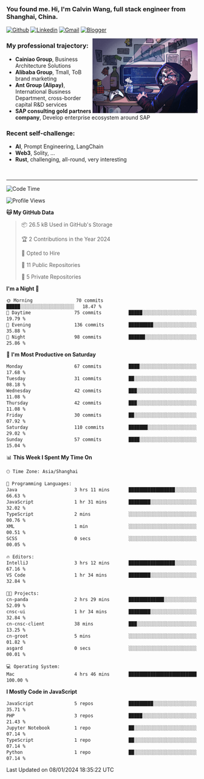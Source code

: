 <!-- Greeting -->
### You found me. Hi, I'm Calvin Wang, full stack engineer from Shanghai, China.

[![Github](https://img.shields.io/badge/-Github-000?style=flat&logo=Github&logoColor=white)](https://github.com/wangjunneil)
[![Linkedin](https://img.shields.io/badge/-LinkedIn-blue?style=flat&logo=Linkedin&logoColor=white)](https://www.linkedin.com/in/wangjunneil/)
[![Gmail](https://img.shields.io/badge/-Gmail-c14438?style=flat&logo=Gmail&logoColor=white)](mailto:wangjunneil@gmail.com)
[![Blogger](https://img.shields.io/badge/-Blogger-gray?style=flat&logo=Blogger&logoColor=white)](https://www.wangjun.dev)

<!--Introduction -->

<img align="right" alt="img" src="https://raw.githubusercontent.com/wangjunneil/wangjunneil/main/imgs/cover_image.png" width="55%" height="auto" />

### My professional trajectory: 
- **Cainiao Group**, Business Architecture Solutions
- **Alibaba Group**, Tmall, ToB brand marketing
- **Ant Group (Alipay)**, International Business Department, cross-border capital R&D services
- **SAP consulting gold partners company**, Develop enterprise ecosystem around SAP
### Recent self-challenge:
- **AI**, Prompt Engineering, LangChain
- **Web3**, Solity, ...
- **Rust**, challenging, all-round, very interesting

<br/>

---
<!-- Your badges -->

<!--START_SECTION:waka-->
![Code Time](http://img.shields.io/badge/Code%20Time-46%20hrs%2059%20mins-blue)

![Profile Views](http://img.shields.io/badge/Profile%20Views-0-blue)

**🐱 My GitHub Data** 

> 📦 26.5 kB Used in GitHub's Storage 
 > 
> 🏆 2 Contributions in the Year 2024
 > 
> 💼 Opted to Hire
 > 
> 📜 11 Public Repositories 
 > 
> 🔑 5 Private Repositories 
 > 
**I'm a Night 🦉** 

```text
🌞 Morning                70 commits          █████░░░░░░░░░░░░░░░░░░░░   18.47 % 
🌆 Daytime                75 commits          █████░░░░░░░░░░░░░░░░░░░░   19.79 % 
🌃 Evening                136 commits         █████████░░░░░░░░░░░░░░░░   35.88 % 
🌙 Night                  98 commits          ██████░░░░░░░░░░░░░░░░░░░   25.86 % 
```
📅 **I'm Most Productive on Saturday** 

```text
Monday                   67 commits          ████░░░░░░░░░░░░░░░░░░░░░   17.68 % 
Tuesday                  31 commits          ██░░░░░░░░░░░░░░░░░░░░░░░   08.18 % 
Wednesday                42 commits          ███░░░░░░░░░░░░░░░░░░░░░░   11.08 % 
Thursday                 42 commits          ███░░░░░░░░░░░░░░░░░░░░░░   11.08 % 
Friday                   30 commits          ██░░░░░░░░░░░░░░░░░░░░░░░   07.92 % 
Saturday                 110 commits         ███████░░░░░░░░░░░░░░░░░░   29.02 % 
Sunday                   57 commits          ████░░░░░░░░░░░░░░░░░░░░░   15.04 % 
```


📊 **This Week I Spent My Time On** 

```text
🕑︎ Time Zone: Asia/Shanghai

💬 Programming Languages: 
Java                     3 hrs 11 mins       █████████████████░░░░░░░░   66.63 % 
JavaScript               1 hr 31 mins        ████████░░░░░░░░░░░░░░░░░   32.02 % 
TypeScript               2 mins              ░░░░░░░░░░░░░░░░░░░░░░░░░   00.76 % 
XML                      1 min               ░░░░░░░░░░░░░░░░░░░░░░░░░   00.51 % 
SCSS                     0 secs              ░░░░░░░░░░░░░░░░░░░░░░░░░   00.05 % 

🔥 Editors: 
IntelliJ                 3 hrs 12 mins       █████████████████░░░░░░░░   67.16 % 
VS Code                  1 hr 34 mins        ████████░░░░░░░░░░░░░░░░░   32.84 % 

🐱‍💻 Projects: 
cn-panda                 2 hrs 29 mins       █████████████░░░░░░░░░░░░   52.09 % 
cnsc-ui                  1 hr 34 mins        ████████░░░░░░░░░░░░░░░░░   32.84 % 
cn-cnsc-client           38 mins             ███░░░░░░░░░░░░░░░░░░░░░░   13.25 % 
cn-groot                 5 mins              ░░░░░░░░░░░░░░░░░░░░░░░░░   01.82 % 
asgard                   0 secs              ░░░░░░░░░░░░░░░░░░░░░░░░░   00.01 % 

💻 Operating System: 
Mac                      4 hrs 46 mins       █████████████████████████   100.00 % 
```

**I Mostly Code in JavaScript** 

```text
JavaScript               5 repos             █████████░░░░░░░░░░░░░░░░   35.71 % 
PHP                      3 repos             █████░░░░░░░░░░░░░░░░░░░░   21.43 % 
Jupyter Notebook         1 repo              ██░░░░░░░░░░░░░░░░░░░░░░░   07.14 % 
TypeScript               1 repo              ██░░░░░░░░░░░░░░░░░░░░░░░   07.14 % 
Python                   1 repo              ██░░░░░░░░░░░░░░░░░░░░░░░   07.14 % 
```




 Last Updated on 08/01/2024 18:35:22 UTC
<!--END_SECTION:waka-->
